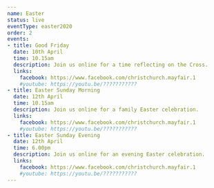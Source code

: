 ```yaml
---
name: Easter
status: live 
eventType: easter2020
order: 2
events:
- title: Good Friday
  date: 10th April
  time: 10.15am
  description: Join us online for a time reflecting on the Cross.
  links:
    facebook: https://www.facebook.com/christchurch.mayfair.1
    #youtube: https://youtu.be/???????????
- title: Easter Sunday Morning
  date: 12th April
  time: 10.15am
  description: Join us online for a family Easter celebration.
  links:
    facebook: https://www.facebook.com/christchurch.mayfair.1
    #youtube: https://youtu.be/???????????
- title: Easter Sunday Evening
  date: 12th April
  time: 6.00pm
  description: Join us online for an evening Easter celebration.
  links:
    facebook: https://www.facebook.com/christchurch.mayfair.1
    #youtube: https://youtu.be/???????????
---
```

